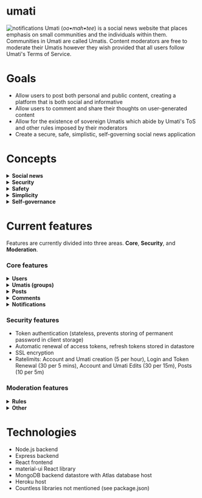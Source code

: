 # umati

![notifications](https://user-images.githubusercontent.com/50559427/132928779-0d0e5e98-6df2-46c9-be7b-b7cc39b60082.png)
Umati (<em>oo•mah•tee</em>) is a social news website that places emphasis on small communities and the individuals within them. Communities in Umati are called Umatis. Content moderators are free to moderate their Umatis however they wish provided that all users follow Umati's Terms of Service.

# Goals
* Allow users to post both personal and public content, creating a platform that is both social and informative
* Allow users to comment and share their thoughts on user-generated content
* Allow for the existence of sovereign Umatis which abide by Umati's ToS and other rules imposed by their moderators
* Create a secure, safe, simplistic, self-governing social news application

# Concepts

<details>
<summary>
<b>
Social news
</b>
</summary>

Social news websites feature user-generated stories. A social news website such as Reddit or Digg allows users to vote on posts. Trending posts - posts that are heavily upvoted within a short period of time - are displayed first to the user. News websites lean heavily on 'newsworthy content' whereas social news websites lean on content that is tailored to the average social news user.

What sets Umati apart from social news sites is the slight emphasis on individual posts. One of Umati's goals is to allow users to post both personal and public content, which removes the typical anonymity from a social news site.
</details>

<details>
<summary>
<b>
Security
</b>
</summary>

Umati's top concern is security. Umati is protected with SSL (Secure Sockets Layer) encryption, which effectively establishes a secure channel between server and client. Like many other sites, Umati has a public key certificate issued by a Certificate Authority, which allows this essential encryption to take place. In addition, Umati accounts are secured with token authentication. Rather than sending passwords to the server for each request, Umati sends an encoded token which expires in a short amount of time.
</details>

<details>
<summary>
<b>
Safety
</b>
</summary>
Umatis are moderated by a hard-working volunteer force - Moderators. By dividing Umati into smaller internet communities, the burden of Internet moderation is distributed and lessened, and the price of keeping users safe from harmful content is minimized. Site-wide ToS violations are reported to admins for further investigation.
</details>

<details>
<summary>
<b>
Simplicity
</b>
</summary>
Umati has a simplistic user interface which allows both desktop and mobile users to contribute to Umati. Plans for a mobile app are to be announced.
</details>
  
<details>
<summary>
<b>
Self-governance
</b>
</summary>
By passing the burden of Internet moderation onto the moderators, Umati allows for the creation of vibrant communities that have unique customs and traditions. Each Umati follows the site-wide ToS, which enforces some consistency and safety among the Umatis, yet the Umatis are free to impose additional restrictions and customs on each individual user. Users are also able to post content to their own profile and moderate comments attached to their posts.
</details>

# Current features

Features are currently divided into three areas. **Core**, **Security**, and **Moderation**.

### Core features

<details>
<summary><b>Users</b></summary>


<ul>
<li>Create and access user account</li>
<li>Customize username, display name, avatar, and description</li>
<li>Custom Markdown parser for description - supports user and Umati mentions</li>
<li>View posts created by each user</li>
</ul>

![account view](https://user-images.githubusercontent.com/50559427/132928420-61f24a29-f0b2-4c04-9c2d-11d5140e2079.png)

![editnameandavatar](https://user-images.githubusercontent.com/50559427/132928471-0f3ac802-c1bc-4660-9a22-c771a9b48041.png)

</details>



<details>
<summary><b>Umatis (groups)</b></summary>


<ul>
<li>Create and view Umatis
<li>Customize Umati name, display name, logo, and description</li>
<li>Custom Markdown parser for description - supports user and Umati mentions</li>
<li>View posts created under each Umati (see Posts features)</li>
<li>Join relatable Umatis with the Join button, join count displayed on Umati profile</li>
<li>WIP: Community customization (banners, umati categories, user tags, etc)</li>
</ul>

![create umati](https://user-images.githubusercontent.com/50559427/132928494-dfc47389-bef8-4bc1-81e0-5c0971d230cb.png)

![edit description](https://user-images.githubusercontent.com/50559427/132928497-19f42b68-0d00-45f2-b179-7985108934c7.png)

![editumatiname](https://user-images.githubusercontent.com/50559427/132928500-fb5ff489-6d96-43f3-9281-b2ff1bfa7046.png)

![umati view](https://user-images.githubusercontent.com/50559427/132928518-bc2e8ef9-187d-4045-857a-e6a849ea918b.png)

![umatisview](https://user-images.githubusercontent.com/50559427/132928528-3990bfb0-f0c3-410d-9560-4845a2479a8e.png)

</details>



<details>
<summary><b>Posts</b></summary>


<ul>
<li>Create posts under Umatis (WIP: be able to create posts under account)</li>
<li>Add optional body and image to post. Image assets stored in database</li>
<li>View all posts in Umati by opening Posts tab</li>
<li>Users can _Like_ insightful posts or _Dislike_ rule-breaking or low-quality posts</li>
<li>Posts can be sorted in different orders: Trending (Reddit Hot algorithm), New, Top (Lower bound of Wilson score confidence interval for a Bernoulli parameter), Liked, Disliked, Controversial (closest to 50% like ratio), and Old.</li>
</ul>

![create post](https://user-images.githubusercontent.com/50559427/132928541-5b5300c2-201f-4d02-94a8-786173760012.png)

![sorting](https://user-images.githubusercontent.com/50559427/132928598-1cf97ced-e8f1-44b8-8535-1cb212606a27.png)

</details>



<details>
<summary><b>Comments</b></summary>


<ul>
<li>Comments are a way to contribute to the discussion generated by a post</li>
<li>Like comments that are insightful or dislike comments that are low-effort or break sitewide/umati rules</li>
<li>Custom Markdown parser for comments - supports user and Umati mentions (WIP: user pings)</li>
<li>Reply to comments to add on to the conversation, or indicate dissent</li>
<li>Nested comments: Unlike Youtube or Instagram, comment replies are stored as a tree model which allows for fluid discussion</li>
<li>Comment permalinks allow viewers to jump to related discussion - linked comments have a yellow tint</li>
</ul>

![comment](https://user-images.githubusercontent.com/50559427/132928558-c44384f8-015c-4d99-bc6e-d9eacbe47c13.png)

</details>



<details>
<summary><b>Notifications</b></summary>


<ul>
<li>Click the bell icon to see your server-stored notifications</li>
<li>Join umatis to get notified when new posts are made (on your next visit)</li>
<li>Get notified when your post reaches new milestones (1, 5, 10, 25, 50, 75, with a similar pattern across other orders of magnitude)</li>
<li>Click notifications to jump to content which sets the notification on "seen". New notifications have a blue tint</li>
<li>Bell icon badge indicates amount of new notifications</li>
</ul>

![notifications](https://user-images.githubusercontent.com/50559427/132928571-53058a22-cb32-42a2-8151-1872dede9887.png)

![milestones](https://user-images.githubusercontent.com/50559427/132928573-98f883b7-6348-4331-be53-94d048909b40.png)

</details>



### Security features
<ul>
<li>Token authentication (stateless, prevents storing of permanent password in client storage)
<li>Automatic renewal of access tokens, refresh tokens stored in datastore
<li>SSL encryption
<li>Ratelimits: Account and Umati creation (5 per hour), Login and Token Renewal (30 per 5 mins), Account and Umati Edits (30 per 15m), Posts (10 per 5m)
</ul>

### Moderation features

<details>
<summary><b>Rules</b></summary>


<ul>
<li>Create and remove rules</li>
<li>Edit rules with simplistic modal</li>
<li>Reorder rules with gratifying drag-and-drop mechanic</li>
<li>Rules can apply to all UGC (user generated content), only posts, or only comments (WIP: Rules that apply will show in the report menu)</li>
</ul>
  
![add rule](https://user-images.githubusercontent.com/50559427/132928588-ea573102-cad6-4ae0-98a8-0f4836808f5b.png)

![rule view](https://user-images.githubusercontent.com/50559427/132928591-9d7ec8f5-6a77-438c-875f-51be41e2f2c1.png)

</details>



<details>

<summary><b>Other</b></summary>
<ul>
<li>WIP: Report menu (list rules as radio buttons)</li>
<li>WIP: Add moderators</li>
<li>WIP: Extensive moderation settings</li>
</ul>
</details>

# Technologies

* Node.js backend
* Express backend
* React frontend
* material-ui React library
* MongoDB backend datastore with Atlas database host
* Heroku host
* Countless libraries not mentioned (see package.json)
